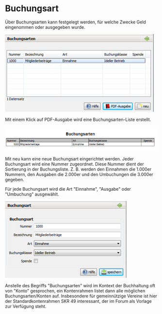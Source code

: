 # Buchungsart

Über Buchungsarten kann festgelegt werden, für welche Zwecke Geld eingenommen oder ausgegeben wurde.

![](../../../assets/buchungsarten.png)

Mit einem Klick auf PDF-Ausgabe wird eine Buchungsarten-Liste erstellt.

![](../../../assets/buchungsartenpdf.png)

Mit neu kann eine neue Buchungsart eingerichtet werden. Jeder Buchungsart wird eine Nummer zugeordnet. Diese Nummer dient der Sortierung in der Buchungsliste. Z. B. werden den Einnahmen die 1.000er Nummern, den Ausgaben die 2.000er und den Umbuchungen die 3.000er gegeben.

Für jede Buchungsart wird die Art "Einnahme", "Ausgabe" oder "Umbuchung" ausgewählt.

![](../../../assets/buchungsart.png)

Anstelle des Begriffs "Buchungsarten" wird im Kontext der Buchhaltung oft von "Konto" gesprochen, ein Kontenrahmen listet dann alle möglichen Buchungsarten/Konten auf. Insbesondere für gemeinnützige Vereine ist hier der Standardkontenrahmen SKR 49 interessant, der im Forum als Vorlage zur Verfügung steht.

